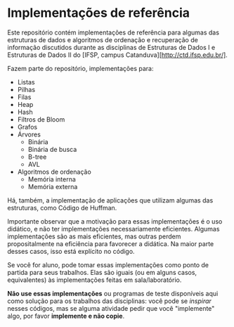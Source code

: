 # Implementações de referência

Este repositório contém implementações de referência para algumas das estruturas de dados e algoritmos de ordenação e recuperação de informação discutidos durante as disciplinas de Estruturas de Dados I e Estruturas de Dados II do [IFSP, campus Catanduva][http://ctd.ifsp.edu.br/].

Fazem parte do repositório, implementações para:

- Listas
- Pilhas
- Filas
- Heap
- Hash
- Filtros de Bloom
- Grafos
- Árvores
  + Binária
  + Binária de busca
  + B-tree
  + AVL
- Algoritmos de ordenação
  + Memória interna
  + Memória externa

Há, também, a implementação de aplicações que utilizam algumas das estruturas, como Código de Huffman.

Importante observar que a motivação para essas implementações é o uso didático, e não ter implementações necessariamente eficientes. Algumas implementações são as mais eficientes, mas outras perdem propositalmente na eficiência para favorecer a didática. Na maior parte desses casos, isso está explícito no código.

Se você for aluno, pode tomar essas implementações como ponto de partida para seus trabalhos. Elas são iguais (ou em alguns casos, equivalentes) às implementações feitas em sala/laboratório.

**Não use essas implementações** ou programas de teste disponíveis aqui como solução para os trabalhos das disciplinas: você pode se _inspirar_ nesses códigos, mas se alguma atividade pedir que você "implemente" algo, por favor **implemente e não copie**.
